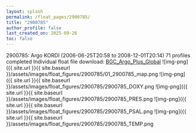 ```yaml
---
layout: splash
permalink: /float_pages/2900785/
title: "2900785"
author_profile: false
last_created_on: 2025-09-26
toc: false
---
```

 
2900785: Argo KORDI (2006-06-25T20:58 to 2008-12-01T20:14)
71 profiles completed
Individual float file download: [BGC_Argo_Plus_Global](https://ftp.soest.hawaii.edu/bgc_argo_plus/Individual_Floats/outliers_removed/2900785_Sprof_processed.nc)
![img-png]({{ site.url }}{{ site.baseurl }}/assets/images/float_figures/2900785/01_2900785_map.png
![img-png]({{ site.url }}{{ site.baseurl }}/assets/images/float_figures/2900785/2900785_DOXY.png
![img-png]({{ site.url }}{{ site.baseurl }}/assets/images/float_figures/2900785/2900785_PRES.png
![img-png]({{ site.url }}{{ site.baseurl }}/assets/images/float_figures/2900785/2900785_PSAL.png
![img-png]({{ site.url }}{{ site.baseurl }}/assets/images/float_figures/2900785/2900785_TEMP.png
